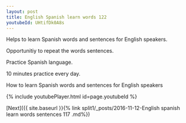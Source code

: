 ```yaml
---
layout: post
title: English Spanish learn words 122 
youtubeId: UHtifDk0A8s
---
```

 
 
Helps to learn Spanish words and sentences for English speakers.

Opportunitiy to repeat the words sentences. 

Practice Spanish language. 
 
10 minutes practice every day. 
 
How to learn Spanish words and sentences for English speakers 
 
{% include youtubePlayer.html id=page.youtubeId %}
 
 
[Next]({{ site.baseurl }}{% link  split1/_posts/2016-11-12-English spanish learn words sentences 117 .md%})
 
